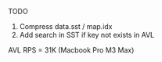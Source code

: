 TODO
1. Compress data.sst / map.idx
2. Add search in SST if key not exists in AVL

AVL RPS = 31K (Macbook Pro M3 Max)

